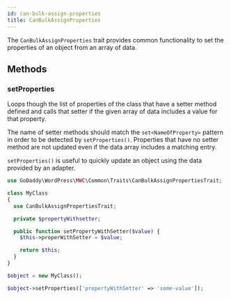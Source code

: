 ```yaml
---
id: can-bulk-assign-properties
title: CanBulkAssignProperties
---
```


The `CanBulkAssignProperties` trait provides common functionality to set the properties of an object from an array of data.

## Methods

### setProperties

Loops though the list of properties of the class that have a setter method defined and calls that setter if the given array of data includes a value for that property.

The name of setter methods should match the `set<NameOfProperty>` pattern in order to be detected by `setProperties()`. Properties that have no setter method are not updated even if the data array includes a matching entry.

`setProperties()` is useful to quickly update an object using the data provided by an adapter.

```php
use GoDaddy\WordPress\MWC\Common\Traits\CanBulkAssignPropertiesTrait;

class MyClass
{
  use CanBulkAssignPropertiesTrait;

  private $propertyWithsetter;

  public function setPropertyWithSetter($value) {
    $this->properWithSetter = $value;

    return $this;
  }
}

$object = new MyClass();

$object->setProperties(['propertyWithSetter' => 'some-value']);
```
